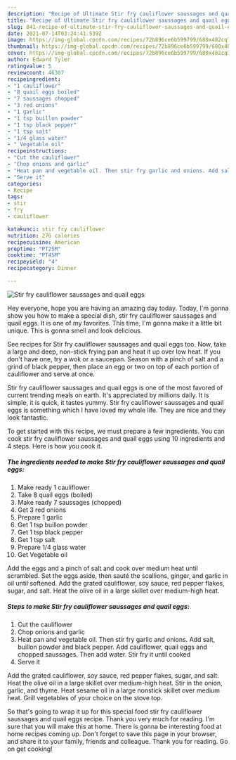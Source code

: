 ```yaml
---
description: "Recipe of Ultimate Stir fry cauliflower saussages and quail eggs"
title: "Recipe of Ultimate Stir fry cauliflower saussages and quail eggs"
slug: 841-recipe-of-ultimate-stir-fry-cauliflower-saussages-and-quail-eggs
date: 2021-07-14T03:24:41.539Z
image: https://img-global.cpcdn.com/recipes/72b896ce6b599799/680x482cq70/stir-fry-cauliflower-saussages-and-quail-eggs-recipe-main-photo.jpg
thumbnail: https://img-global.cpcdn.com/recipes/72b896ce6b599799/680x482cq70/stir-fry-cauliflower-saussages-and-quail-eggs-recipe-main-photo.jpg
cover: https://img-global.cpcdn.com/recipes/72b896ce6b599799/680x482cq70/stir-fry-cauliflower-saussages-and-quail-eggs-recipe-main-photo.jpg
author: Edward Tyler
ratingvalue: 5
reviewcount: 46307
recipeingredient:
- "1 cauliflower"
- "8 quail eggs boiled"
- "7 saussages chopped"
- "3 red onions"
- "1 garlic"
- "1 tsp buillon powder"
- "1 tsp black pepper"
- "1 tsp salt"
- "1/4 glass water"
- " Vegetable oil"
recipeinstructions:
- "Cut the cauliflower"
- "Chop onions and garlic"
- "Heat pan and vegetable oil. Then stir fry garlic and onions. Add salt, buillon powder and black pepper. Add cauliflower, quail eggs and chopped saussages. Then add water. Stir fry it until cooked"
- "Serve it"
categories:
- Recipe
tags:
- stir
- fry
- cauliflower

katakunci: stir fry cauliflower 
nutrition: 276 calories
recipecuisine: American
preptime: "PT25M"
cooktime: "PT45M"
recipeyield: "4"
recipecategory: Dinner

---
```



![Stir fry cauliflower saussages and quail eggs](https://img-global.cpcdn.com/recipes/72b896ce6b599799/680x482cq70/stir-fry-cauliflower-saussages-and-quail-eggs-recipe-main-photo.jpg)

Hey everyone, hope you are having an amazing day today. Today, I'm gonna show you how to make a special dish, stir fry cauliflower saussages and quail eggs. It is one of my favorites. This time, I'm gonna make it a little bit unique. This is gonna smell and look delicious.

See recipes for Stir fry cauliflower saussages and quail eggs too. Now, take a large and deep, non-stick frying pan and heat it up over low heat. If you don&#39;t have one, try a wok or a saucepan. Season with a pinch of salt and a grind of black pepper, then place an egg or two on top of each portion of cauliflower and serve at once.

Stir fry cauliflower saussages and quail eggs is one of the most favored of current trending meals on earth. It's appreciated by millions daily. It is simple, it is quick, it tastes yummy. Stir fry cauliflower saussages and quail eggs is something which I have loved my whole life. They are nice and they look fantastic.


To get started with this recipe, we must prepare a few ingredients. You can cook stir fry cauliflower saussages and quail eggs using 10 ingredients and 4 steps. Here is how you cook it.

<!--inarticleads1-->

##### The ingredients needed to make Stir fry cauliflower saussages and quail eggs:

1. Make ready 1 cauliflower
1. Take 8 quail eggs (boiled)
1. Make ready 7 saussages (chopped)
1. Get 3 red onions
1. Prepare 1 garlic
1. Get 1 tsp buillon powder
1. Get 1 tsp black pepper
1. Get 1 tsp salt
1. Prepare 1/4 glass water
1. Get  Vegetable oil


Add the eggs and a pinch of salt and cook over medium heat until scrambled. Set the eggs aside, then sauté the scallions, ginger, and garlic in oil until softened. Add the grated cauliflower, soy sauce, red pepper flakes, sugar, and salt. Heat the olive oil in a large skillet over medium-high heat. 

<!--inarticleads2-->

##### Steps to make Stir fry cauliflower saussages and quail eggs:

1. Cut the cauliflower
1. Chop onions and garlic
1. Heat pan and vegetable oil. Then stir fry garlic and onions. Add salt, buillon powder and black pepper. Add cauliflower, quail eggs and chopped saussages. Then add water. Stir fry it until cooked
1. Serve it


Add the grated cauliflower, soy sauce, red pepper flakes, sugar, and salt. Heat the olive oil in a large skillet over medium-high heat. Stir in the onion, garlic, and thyme. Heat sesame oil in a large nonstick skillet over medium heat. Grill vegetables of your choice on the stove top. 

So that's going to wrap it up for this special food stir fry cauliflower saussages and quail eggs recipe. Thank you very much for reading. I'm sure that you will make this at home. There is gonna be interesting food at home recipes coming up. Don't forget to save this page in your browser, and share it to your family, friends and colleague. Thank you for reading. Go on get cooking!

